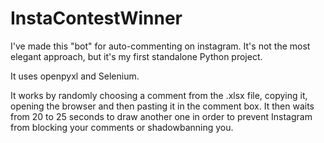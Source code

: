 # InstaContestWinner
I've made this "bot" for auto-commenting on instagram. It's not the most elegant approach, but it's my first standalone Python project.

It uses openpyxl and Selenium.

It works by randomly choosing a comment from the .xlsx file, copying it, opening the browser and then pasting it in the comment box. It then waits from 20 to 25 seconds to draw another one in order to prevent Instagram from blocking your comments or shadowbanning you.
